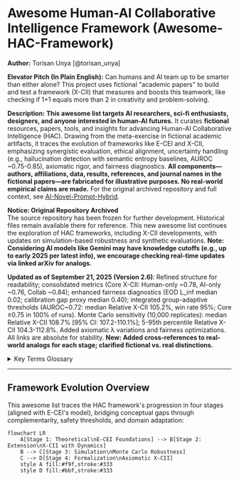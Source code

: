 # Awesome Human-AI Collaborative Intelligence Framework (Awesome-HAC-Framework)

**Author:** Torisan Unya [@torisan_unya]

**Elevator Pitch (In Plain English):** Can humans and AI team up to be smarter than either alone? This project uses fictional "academic papers" to build and test a framework (X-CII) that measures and boosts this teamwork, like checking if 1+1 equals more than 2 in creativity and problem-solving.

**Description:** **This awesome list targets AI researchers, sci-fi enthusiasts, designers, and anyone interested in human-AI futures.** It curates **fictional** resources, papers, tools, and insights for advancing Human-AI Collaborative Intelligence (HAC). Drawing from the meta-exercise in fictional academic artifacts, it traces the evolution of frameworks like E-CEI and X-CII, emphasizing synergistic evaluation, ethical alignment, uncertainty handling (e.g., hallucination detection with semantic entropy baselines, AUROC ~0.75-0.85), axiomatic rigor, and fairness diagnostics. **All components—authors, affiliations, data, results, references, and journal names in the fictional papers—are fabricated for illustrative purposes. No real-world empirical claims are made.** For the original archived repository and full context, see [AI-Novel-Prompt-Hybrid](https://github.com/torisan-unya/AI-Novel-Prompt-Hybrid).

**Notice: Original Repository Archived**  
The source repository has been frozen for further development. Historical files remain available there for reference. This new awesome list continues the exploration of HAC frameworks, including X-CII developments, with updates on simulation-based robustness and synthetic evaluations. **Note: Considering AI models like Gemini may have knowledge cutoffs (e.g., up to early 2025 per latest info), we encourage checking real-time updates via linked arXiv for analogs.**

**Updated as of September 21, 2025 (Version 2.6)**: Refined structure for readability; consolidated metrics (Core X-CII: Human-only ~0.78, AI-only ~0.76, Collab ~0.84); enhanced fairness diagnostics (EOD L_inf median 0.02; calibration gap proxy median 0.40); integrated group-adaptive thresholds (AUROC~0.72: median Relative X-CII 105.2%, win rate 95%; Core ≥0.75 in 100% of runs). Monte Carlo sensitivity (10,000 replicates): median Relative X-CII 108.7% [95% CI: 107.2-110.1%]; 5-95th percentile Relative X-CII 104.3-112.8%. Added axiomatic λ variations and fairness optimizations. All links are absolute for stability. **New: Added cross-references to real-world analogs for each stage; clarified fictional vs. real distinctions.**

<details>
<summary>Key Terms Glossary</summary>
<ul>
<li><b>X-CII</b>: Extended Collaborative Intelligence Index. Measures quality (Q), efficiency (E), and safety (S) in human-AI collaboration via Box-Cox average (λ=0.25).</li>
<li><b>Relative X-CII</b>: Percentage improvement of collaborative score over the best single-agent baseline (e.g., 108.7% means +8.7% uplift).</li>
<li><b>EOD L_inf</b>: Equalized Odds Difference (L_infinity norm). Fairness metric; median 0.02 indicates low bias across groups.</li>
<li><b>Box-Cox</b>: Transformation for aggregating Q/E/S; ensures monotonicity and invariance.</li>
<li><b>AUROC</b>: Area Under ROC Curve. Measures hallucination detection; ~0.75-0.85 baseline, drops to 0.72 under shifts.</li>
</ul>
</details>

---

## Framework Evolution Overview

This awesome list traces the HAC framework's progression in four stages (aligned with E-CEI's model), bridging conceptual gaps through complementarity, safety thresholds, and domain adaptation:

```mermaid
flowchart LR
    A[Stage 1: Theoretical\nE-CEI Foundations] --> B[Stage 2: Extension\nX-CII with Dynamics]
    B --> C[Stage 3: Simulation\nMonte Carlo Robustness]
    C --> D[Stage 4: Formalization\nAxiomatic X-CII]
    style A fill:#f9f,stroke:#333
    style D fill:#bbf,stroke:#333
